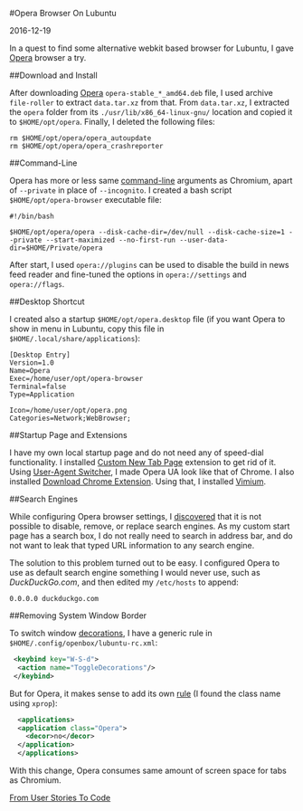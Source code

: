 #Opera Browser On Lubuntu

2016-12-19

<!--- tags: browser linux -->

In a quest to find some alternative webkit based browser for Lubuntu, I gave [Opera](http://www.opera.com/download) browser a try.

##Download and Install

After downloading [Opera](http://www.opera.com/download) `opera-stable_*_amd64.deb` file, I used archive `file-roller` to extract `data.tar.xz` from that. From `data.tar.xz`, I extracted the `opera` folder from its `./usr/lib/x86_64-linux-gnu/` location and copied it to `$HOME/opt/opera`. Finally, I deleted the following files:

```
rm $HOME/opt/opera/opera_autoupdate
rm $HOME/opt/opera/opera_crashreporter
```

##Command-Line

Opera has more or less same [command-line](http://peter.sh/experiments/chromium-command-line-switches/) arguments as Chromium, apart of `--private` in place of `--incognito`. I created a bash script `$HOME/opt/opera-browser` executable file:

```
#!/bin/bash

$HOME/opt/opera/opera --disk-cache-dir=/dev/null --disk-cache-size=1 --private --start-maximized --no-first-run --user-data-dir=$HOME/Private/opera
```

After start, I used `opera://plugins` can be used to disable the build in news feed reader and fine-tuned the options in `opera://settings` and `opera://flags`.

##Desktop Shortcut

I created also a startup `$HOME/opt/opera.desktop` file (if you want Opera to show in menu in Lubuntu, copy this file in `$HOME/.local/share/applications`):

```
[Desktop Entry]
Version=1.0
Name=Opera
Exec=/home/user/opt/opera-browser
Terminal=false
Type=Application

Icon=/home/user/opt/opera.png
Categories=Network;WebBrowser;
```

##Startup Page and Extensions

I have my own local startup page and do not need any of speed-dial functionality. I installed [Custom New Tab Page](https://addons.opera.com/en/extensions/details/custom-new-tab-page/) extension to get rid of it. Using [User-Agent Switcher](https://addons.opera.com/en/extensions/details/user-agent-switcher/), I made Opera UA look like that of Chrome. I also installed [Download Chrome Extension](https://addons.opera.com/en/extensions/details/download-chrome-extension-9/). Using that, I installed [Vimium](https://chrome.google.com/webstore/detail/vimium/dbepggeogbaibhgnhhndojpepiihcmeb).

##Search Engines

While configuring Opera browser settings, I [discovered](http://superuser.com/questions/956087/opera-31-remove-default-search-engines) that it is not possible to disable, remove, or replace search engines. As my custom start page has a search box, I do not really need to search in address bar, and do not want to leak that typed URL information to any search engine. 

The solution to this problem turned out to be easy. I configured Opera to use as default search engine something I would never use, such as *DuckDuckGo.com*, and then edited my `/etc/hosts` to append:

```
0.0.0.0 duckduckgo.com
``` 

##Removing System Window Border

To switch window [decorations](http://openbox.org/wiki/Help:Actions#ToggleDecorations), I have a generic rule in `$HOME/.config/openbox/lubuntu-rc.xml`:

```xml
 <keybind key="W-S-d">
  <action name="ToggleDecorations"/>
 </keybind>
```

But for Opera, it makes sense to add its own [rule](http://openbox.org/wiki/Help:Applications) (I found the class name using `xprop`):

```xml
  <applications>
  <application class="Opera">
    <decor>no</decor>
  </application>
  </applications>
```

With this change, Opera consumes same amount of screen space for tabs as Chromium.

<ins class='nfooter'><a rel='next' id='fnext' href='#blog/2016/2016-11-29-From-User-Stories-To-Code.md'>From User Stories To Code</a></ins>
